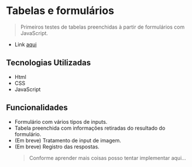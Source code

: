 # Tabelas e formulários

  > Primeiros testes de tabelas preenchidas à partir de formulários com JavaScript.

- Link [aqui](https://feliphe-blatt.github.io/form-tables/)
  
## Tecnologias Utilizadas

- Html
- CSS
- JavaScript

## Funcionalidades

- Formulário com vários tipos de inputs.
- Tabela preenchida com informações retiradas do resultado do formulário.
- (Em breve) Tratamento de input de imagem.
- (Em breve) Registro das respostas.
  > Conforme aprender mais coisas posso tentar implementar aqui...
